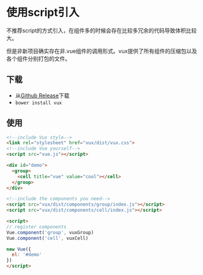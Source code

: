 # 使用script引入

不推荐script的方式引入，在组件多的时候会存在比较多冗余的代码导致体积比较大。

但是非新项目确实存在非.vue组件的调用形式。vux提供了所有组件的压缩包以及各个组件分别打包的文件。

## 下载

+ 从[Github Release](https://github.com/airyland/vux/releases)下载
+ `bower install vux`

## 使用

``` html
<!--include Vux style-->
<link rel="stylesheet" href="vux/dist/vux.css">
<!--include Vue yourself-->
<script src="vue.js"></script>

<div id="demo">
  <group>
    <cell title="vue" value="cool"></cell>
  </group>
</div>

<!--include the components you need-->
<script src="vux/dist/components/group/index.js"></script>
<script src="vux/dist/components/cell/index.js"></script>

<script>
// register components
Vue.component('group', vuxGroup)
Vue.component('cell', vuxCell)

new Vue({
  el: '#demo'
})
</script>
```

